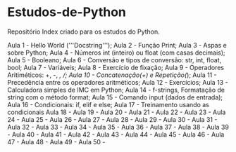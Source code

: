 # Estudos-de-Python
Repositório Index criado para os estudos do Python.

Aula 1 - Hello World ('''Docstring''');
Aula 2 - Função Print;
Aula 3 - Aspas e sobre Python;
Aula 4 - Números int (inteiro) ou float (com casas decimais);
Aula 5 - Booleano;
Aula 6 - Conversão e tipos de conversão:  str, int, float, bool;
Aula 7 - Variáveis;
Aula 8 - Exercício de fixação;
Aula 9 - Operadores Aritiméticos: +, -, *, /;
Aula 10 - Concatenação(+) e Repetição(*);
Aula 11 - Precedência entre os operadores aritméticos;
Aula 12 - Exercícios;
Aula 13 - Calculadora simples de IMC em Python;
Aula 14 - f-strings, Formatação de string com o método format;
Aula 15 - Comando input (dados de entrada);
Aula 16 - Condicionais: if, elif e else;
Aula 17 - Treinamento usando as condicionais
Aula 18 - 
Aula 19 - 
Aula 20 -
Aula 21 -
Aula 22 -
Aula 23 -
Aula 24 - 
Aula 25 -
Aula 26 -
Aula 27 -
Aula 28 -
Aula 29 -
Aula 30 -
Aula 31 - 
Aula 32 -
Aula 33 -
Aula 34 - 
Aula 35 - 
Aula 36 - 
Aula 37 - 
Aula 38 - 
Aula 39 - 
Aula 40 - 
Aula 41 - 
Aula 42 - 
Aula 43 - 
Aula 44 - 
Aula 45 - 
Aula 46 - 
Aula 47 - 
Aula 48 -
Aula 49 - 
Aula 50 -

